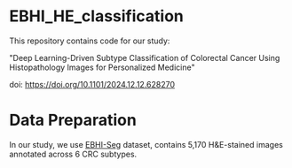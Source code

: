 # EBHI_HE_classification
This repository contains code for our study:

"Deep Learning-Driven Subtype Classification of Colorectal Cancer Using Histopathology Images for Personalized Medicine"

doi: https://doi.org/10.1101/2024.12.12.628270


# Data Preparation
In our study, we use [EBHI-Seg](https://www.kaggle.com/datasets/lavensrivastava/ebhi-seg) dataset, contains 5,170 H&E-stained images annotated across 6 CRC subtypes.


